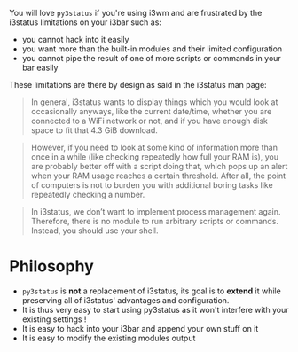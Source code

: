 You will love `py3status` if you're using i3wm and are frustrated by the i3status limitations on your i3bar such as:
* you cannot hack into it easily
* you want more than the built-in modules and their limited configuration
* you cannot pipe the result of one of more scripts or commands in your bar easily

These limitations are there by design as said in the i3status man page:

> In general, i3status wants to display things which you would look at occasionally anyways, like the current date/time, whether you are connected to a WiFi network or not, and if you have enough disk space to fit that 4.3 GiB download.

> However, if you need to look at some kind of information more than once in a while (like checking repeatedly how full your RAM is), you are probably better off with a script doing that, which pops up an alert when your RAM usage reaches a certain threshold. After all, the point of computers is not to burden you with additional boring tasks like repeatedly checking a number.

> In i3status, we don’t want to implement process management again. Therefore, there is no module to run arbitrary scripts or commands. Instead, you should use your shell.

# Philosophy
* `py3status` is **not** a replacement of i3status, its goal is to **extend** it while preserving all of i3status' advantages and configuration.
* It is thus very easy to start using py3status as it won't interfere with your existing settings !
* It is easy to hack into your i3bar and append your own stuff on it
* It is easy to modify the existing modules output